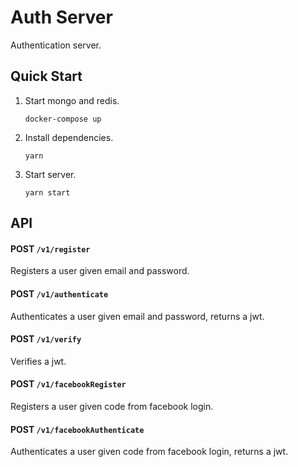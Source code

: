 # Auth Server

Authentication server.

## Quick Start

1. Start mongo and redis.

	```
	docker-compose up
	```

2. Install dependencies.

	```
	yarn
	```
	
3. Start server.

	```
	yarn start
	```

## API

#### POST `/v1/register`

Registers a user given email and password.

#### POST `/v1/authenticate`

Authenticates a user given email and password, returns a jwt.

#### POST `/v1/verify`

Verifies a jwt.

#### POST `/v1/facebookRegister`

Registers a user given code from facebook login.

#### POST `/v1/facebookAuthenticate`

Authenticates a user given code from facebook login, returns a jwt.